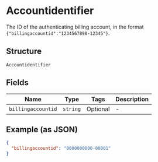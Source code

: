 
# Accountidentifier

The ID of the authenticating billing account, in the format `{"billingaccountid":"1234567890-12345"}`.

## Structure

`Accountidentifier`

## Fields

| Name | Type | Tags | Description |
|  --- | --- | --- | --- |
| `billingaccountid` | `string` | Optional | - |

## Example (as JSON)

```json
{
  "billingaccountid": "0000000000-00001"
}
```

